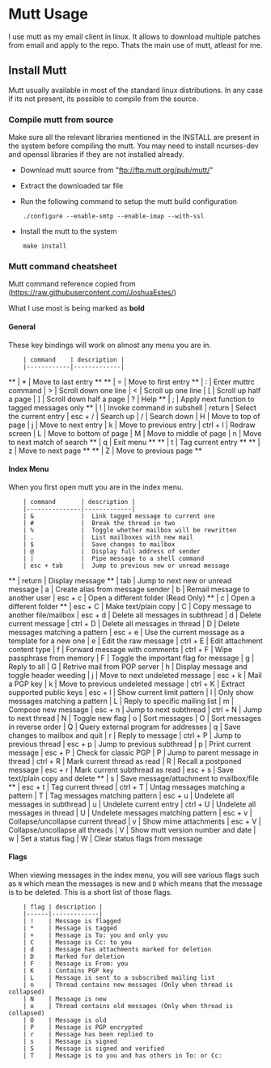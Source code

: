 # Mutt Usage
I use mutt as my email client in linux. It allows to download multiple patches from
email and apply to the repo. Thats the main use of mutt, atleast for me.

## Install Mutt
Mutt usually available in most of the standard linux distributions. In any case if its not present, its possible to compile from the source.

### Compile mutt from source
Make sure all the relevant libraries mentioned in the INSTALL are present in the
system before compiling the mutt. You may need to install ncurses-dev and openssl
libraries if they are not installed already.

* Download mutt source from "ftp://ftp.mutt.org/pub/mutt/"

* Extract the downloaded tar file

* Run the following command to setup the mutt build configuration

```
	./configure --enable-smtp --enable-imap --with-ssl

```

* Install the mutt to the system

```
	make install
```

### Mutt command cheatsheet

Mutt command reference copied from (https://raw.githubusercontent.com/JoshuaEstes/)

What I use most is being marked as **bold**
#### General

These key bindings will work on almost any menu you are in.

        | command    | description |
        |------------|-------------|
**      | *          | Move to last entry **
**      | =          | Move to first entry **
        | :          | Enter muttrc command
        | >          | Scroll down one line
        | <          | Scroll up one line
        | [          | Scroll up half a page
        | ]          | Scroll down half a page
        | ?          | Help
**      | ;          | Apply next function to tagged messages only **
        | !          | Invoke command in subshell
        | return     | Select the current entry
        | esc + /    | Search up
        | /          | Search down
        | H          | Move to top of page
        | j          | Move to next entry
        | k          | Move to previous entry
        | ctrl + l   | Redraw screen
        | L          | Move to bottom of page
        | M          | Move to middle of page
        | n          | Move to next match of search
**      | q          | Exit menu **
**      | t          | Tag current entry **
**      | z          | Move to next page **
**      | Z          | Move to previous page **

#### Index Menu

When you first open mutt you are in the index menu.

        | command       | description |
        |---------------|-------------|
        | &             |  Link tagged message to current one
        | #             |  Break the thread in two
        | %             |  Toggle whether mailbox will be rewritten
        | .             |  List mailboxes with new mail
        | $             |  Save changes to mailbox
        | @             |  Display full address of sender
        | |             |  Pipe message to a shell command
        | esc + tab     |  Jump to previous new or unread message
**      | return        |  Display message **
        | tab           |  Jump to next new or unread message
        | a             |  Create alias from message sender
        | b             |  Remail message to another user
        | esc + c       |  Open a different folder (Read Only)
**      | c             |  Open a different folder **
        | esc + C       |  Make text/plain copy
        | C             |  Copy message to another file/mailbox
        | esc + d       |  Delete all messages in subthread
        | d             |  Delete current message
        | ctrl + D      |  Delete all messages in thread
        | D             |  Delete messages matching a pattern
        | esc + e       |  Use the current message as a template for a new one
        | e             |  Edit the raw message
        | ctrl + E      |  Edit attachment content type
        | f             |  Forward message with comments
        | ctrl + F      |  Wipe passphrase from memory
        | F             |  Toggle the important flag for message
        | g             |  Reply to all
        | G             |  Retrive mail from POP server
        | h             |  Display message and toggle header weeding
        | j             |  Move to next undeleted message
        | esc + k       |  Mail a PGP key
        | k             |  Move to previous undeleted message
        | ctrl + K      |  Extract supported public keys
        | esc + l       |  Show current limit pattern
        | l             |  Only show messages matching a pattern
        | L             |  Reply to specific mailing list
        | m             |  Compose new message
        | esc + n       |  Jump to next subthread
        | ctrl + N      |  Jump to next thread
        | N             |  Toggle new flag
        | o             |  Sort messages
        | O             |  Sort messages in reverse order
        | Q             |  Query external program for addresses
        | q             |  Save changes to mailbox and quit
        | r             |  Reply to message
        | ctrl + P      |  Jump to previous thread
        | esc + p       |  Jump to previous subthread
        | p             |  Print current message
        | esc + P       |  Check for classic PGP
        | P             |  Jump to parent message in thread
        | ctrl + R      |  Mark current thread as read
        | R             |  Recall a postponed message
        | esc + r       |  Mark current subthread as read
        | esc + s       |  Save text/plain copy and delete
**      | s             |  Save message/attachment to mailbox/file **
        | esc + t       |  Tag current thread
        | ctrl + T      |  Untag messages matching a pattern
        | T             |  Tag messages matching pattern
        | esc + u       |  Undelete all messages in subthread
        | u             |  Undelete current entry
        | ctrl + U      |  Undelete all messages in thread
        | U             |  Undelete messages matching pattern
        | esc + v       |  Collapse/uncollapse current thread
        | v             |  Show mime attachments
        | esc + V       |  Collapse/uncollapse all threads
        | V             |  Show mutt version number and date
        | w             |  Set a status flag
        | W             |  Clear status flags from message


#### Flags

When viewing messages in the index menu, you will see various flags such as `N` which mean
the messages is new and `D` which means that the message is to be deleted. This is a short
list of those flags.

        | flag | description |
        |------|-------------|
        | !    | Message is flagged
        | *    | Message is tagged
        | +    | Message is To: you and only you
        | C    | Message is Cc: to you
        | d    | Message has attachments marked for deletion
        | D    | Marked for deletion
        | F    | Message is From: you
        | K    | Contains PGP key
        | L    | Message is sent to a subscribed mailing list
        | n    | Thread contains new messages (Only when thread is collapsed)
        | N    | Message is new
        | o    | Thread contains old messages (Only when thread is collapsed)
        | O    | Message is old
        | P    | Message is PGP encrypted
        | r    | Message has been replied to
        | s    | Message is signed
        | S    | Message is signed and verified
        | T    | Message is to you and has others in To: or Cc:


